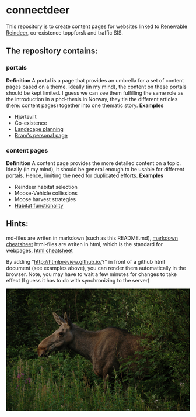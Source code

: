 # connectdeer

This repository is to create content pages for websites linked to [Renewable Reindeer](http://www.nina.no/english/Research/Projects/Renewable-Reindeer "go to page"), co-existence toppforsk and traffic SIS.

## The repository contains:
### portals
**Definition** A portal is a page that provides an umbrella for a set of content pages based on a theme. Ideally (in my mind), the content on these portals should be kept limited. I guess we can see them fulfilling the same role as the introduction in a phd-thesis in Norway, they tie the different articles (here: content pages) together into one thematic story.
**Examples**
* Hjørtevilt
* Co-existence
* [Landscape planning](http://htmlpreview.github.io/?https://github.com/NINAnor/connectdeer/blob/master/landscape_planning.html)
* [Bram's personal page](http://htmlpreview.github.io/?https://github.com/NINAnor/connectdeer/blob/master/personal_bram.html)

### content pages
**Definition**  A content page provides the more detailed content on a topic. Ideally (in my mind), it should be general enough to be usable for different portals. Hence, limiting the need for duplicated efforts.
**Examples**
* Reindeer habitat selection
* Moose-Vehicle collissions
* Moose harvest strategies
* [Habitat functionality](http://htmlpreview.github.io/?https://github.com/NINAnor/connectdeer/blob/master/habitat_functionality.html)

## Hints:
md-files are writen in markdown (such as this README.md), [markdown cheatsheet](https://github.com/adam-p/markdown-here/wiki/Markdown-Cheatsheet) 
html-files are writen in html, which is the standard for webpages, [html cheatsheet](http://www.simplehtmlguide.com/cheatsheet.php)

By adding "http://htmlpreview.github.io/?" in front of a github html document (see examples above), you can render them automatically in the browser. Note, you may have to wait a few minutes for changes to take effect (I guess it has to do with synchronizing to the server)


![moose](https://github.com//NINAnor/connectdeer/blob/master/figures/moose.png) 
